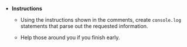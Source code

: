 * **Instructions**
    * Using the instructions shown in the comments, create `console.log` statements that parse out the requested information.

    * Help those around you if you finish early.